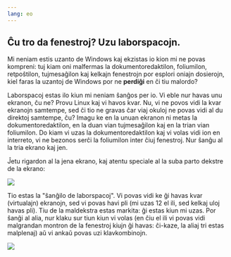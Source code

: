 ```yaml
---
lang: eo
---
```





<h2>Ĉu tro da fenestroj? Uzu laborspacojn.</h2>

Mi neniam estis uzanto de Windows kaj ekzistas io kion mi ne povas kompreni: tuj kiam oni malfermas la dokumentoredaktilon, foliumilon, retpoŝtilon, tujmesaĝilon kaj kelkajn fenestrojn por esplori oniajn dosierojn, kiel faras la uzantoj de Windows por ne <b>perdiĝi</b> en ĉi tiu malordo?

Laborspacoj estas ilo kiun mi neniam ŝanĝos per io. Vi eble nur havas unu ekranon, ĉu ne? Provu Linux kaj vi havos kvar. Nu, vi ne povos vidi la kvar ekranojn samtempe, sed ĉi tio ne gravas ĉar viaj okuloj ne povas vidi al du direktoj samtempe, ĉu? Imagu ke en la unuan ekranon ni metas la dokumentoredaktilon, en la duan vian tujmesaĝilon kaj en la trian vian foliumilon. Do kiam vi uzas la dokumentoredaktilon kaj vi volas vidi ion en interreto, vi ne bezonos serĉi la foliumilon inter ĉiuj fenestroj. Nur ŝanĝu al la tria ekrano kaj jen.

Ĵetu rigardon al la jena ekrano, kaj atentu speciale al la suba parto dekstre de la ekrano:

<img src="Images/workspaces.png" border="0"/>

Tio estas la "ŝanĝilo de laborspacoj". Vi povas vidi ke ĝi havas kvar (virtualajn) ekranojn, sed vi povas havi pli (mi uzas 12 el ili, sed kelkaj uloj havas pli). Tiu de la maldekstra estas markita: ĝi estas kiun mi uzas. Por ŝanĝi al alia, nur klaku sur tiun kiun vi volas (en ĉiu el ili vi povas vidi malgrandan montron de la fenestroj kiujn ĝi havas: ĉi-kaze, la aliaj tri estas malplenaj) aŭ vi ankaŭ povas uzi klavkombinojn.

<img src="Images/workspaces_full.png" border="0"/>




